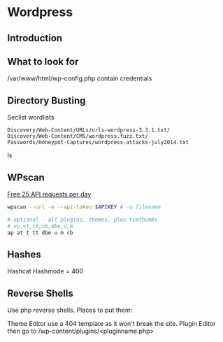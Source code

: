 # Wordpress 

## Introduction

## What to look for
/var/www/html/wp-config.php contain credentials

## Directory  Busting 
Seclist wordlists
```
Discovery/Web-Content/URLs/urls-wordpress-3.3.1.txt/
Discovery/Web-Content/CMS/wordpress.fuzz.txt/
Passwords/Honeypot-Captures/wordpress-attacks-july2014.txt
```
ls


## WPscan

[Free 25 API requests per day](https://wpscan.com/pricing)

```bash
wpscan --url -e --api-token $APIKEY # -o filename
```

```bash
# optional - all plugins, themes, plus timthumbs
# vp,vt,tt,cb,dbe,u,m
ap at t tt dbe u m cb
```

## Hashes
Hashcat Hashmode = 400


## Reverse Shells
Use php reverse shells. Places to put them:

Theme Editor use a 404 template as it won't break the site.
Plugin Editor  then go to /wp-content/plugins/<pluginname.php>